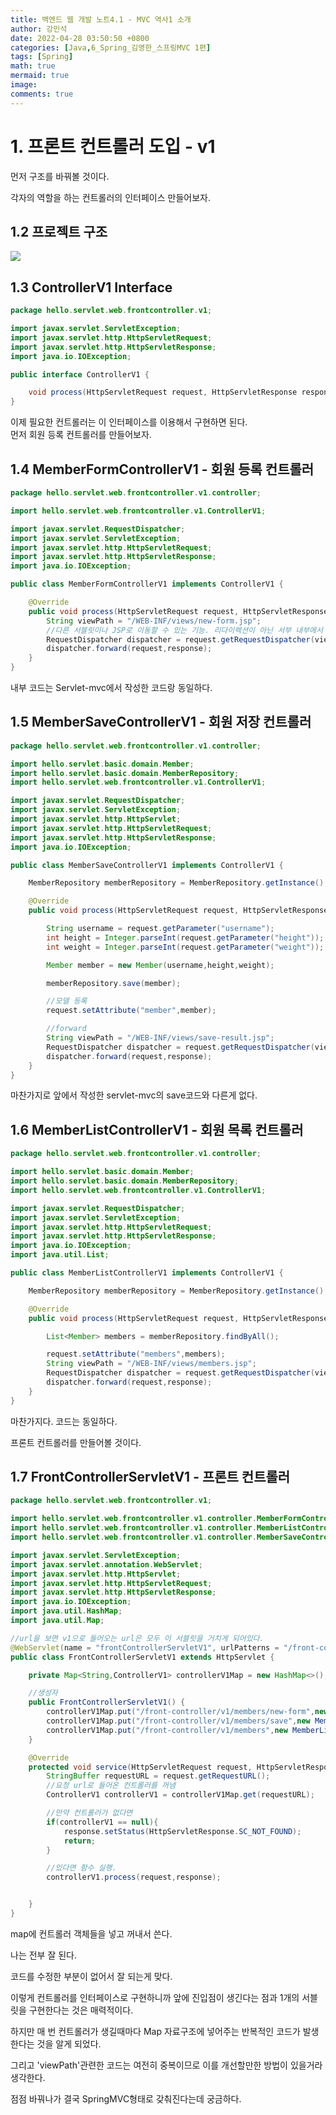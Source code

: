 ```yaml
---
title: 백엔드 웹 개발 노트4.1 - MVC 역사1 소개
author: 강민석
date: 2022-04-28 03:50:50 +0800
categories: [Java,6_Spring_김영한_스프링MVC 1편]
tags: [Spring]
math: true
mermaid: true
image: 
comments: true
---
```



# 1. 프론트 컨트롤러 도입 - v1

먼저 구조를 바꿔볼 것이다.

각자의 역할을 하는 컨트롤러의 인터페이스 만들어보자.

## 1.2 프로젝트 구조

![](/assets/img/sample/Spring/4_kyh_spring_mvc_note/4_/img/frontcontroller_directory.png)

## 1.3 ControllerV1 Interface

```java
package hello.servlet.web.frontcontroller.v1;

import javax.servlet.ServletException;
import javax.servlet.http.HttpServletRequest;
import javax.servlet.http.HttpServletResponse;
import java.io.IOException;

public interface ControllerV1 {

    void process(HttpServletRequest request, HttpServletResponse response) throws IOException, ServletException;
}
```

이제 필요한 컨트롤러는 이 인터페이스를 이용해서 구현하면 된다.  
먼저 회원 등록 컨트롤러를 만들어보자.

## 1.4 MemberFormControllerV1 - 회원 등록 컨트롤러

```java
package hello.servlet.web.frontcontroller.v1.controller;

import hello.servlet.web.frontcontroller.v1.ControllerV1;

import javax.servlet.RequestDispatcher;
import javax.servlet.ServletException;
import javax.servlet.http.HttpServletRequest;
import javax.servlet.http.HttpServletResponse;
import java.io.IOException;

public class MemberFormControllerV1 implements ControllerV1 {

    @Override
    public void process(HttpServletRequest request, HttpServletResponse response) throws ServletException, IOException {
        String viewPath = "/WEB-INF/views/new-form.jsp";
        //다른 서블릿이나 JSP로 이동할 수 있는 기능. 리다이렉션이 아닌 서부 내부에서 호출이 발생한다.
        RequestDispatcher dispatcher = request.getRequestDispatcher(viewPath);
        dispatcher.forward(request,response);
    }
}
```

내부 코드는 Servlet-mvc에서 작성한 코드랑 동일하다.

## 1.5 MemberSaveControllerV1 - 회원 저장 컨트롤러

```java
package hello.servlet.web.frontcontroller.v1.controller;

import hello.servlet.basic.domain.Member;
import hello.servlet.basic.domain.MemberRepository;
import hello.servlet.web.frontcontroller.v1.ControllerV1;

import javax.servlet.RequestDispatcher;
import javax.servlet.ServletException;
import javax.servlet.http.HttpServlet;
import javax.servlet.http.HttpServletRequest;
import javax.servlet.http.HttpServletResponse;
import java.io.IOException;

public class MemberSaveControllerV1 implements ControllerV1 {

    MemberRepository memberRepository = MemberRepository.getInstance();

    @Override
    public void process(HttpServletRequest request, HttpServletResponse response) throws IOException, ServletException{

        String username = request.getParameter("username");
        int height = Integer.parseInt(request.getParameter("height"));
        int weight = Integer.parseInt(request.getParameter("weight"));

        Member member = new Member(username,height,weight);

        memberRepository.save(member);

        //모델 등록
        request.setAttribute("member",member);

        //forward
        String viewPath = "/WEB-INF/views/save-result.jsp";
        RequestDispatcher dispatcher = request.getRequestDispatcher(viewPath);
        dispatcher.forward(request,response);
    }
}

```

마찬가지로 앞에서 작성한 servlet-mvc의 save코드와 다른게 없다.

## 1.6 MemberListControllerV1 - 회원 목록 컨트롤러

```java
package hello.servlet.web.frontcontroller.v1.controller;

import hello.servlet.basic.domain.Member;
import hello.servlet.basic.domain.MemberRepository;
import hello.servlet.web.frontcontroller.v1.ControllerV1;

import javax.servlet.RequestDispatcher;
import javax.servlet.ServletException;
import javax.servlet.http.HttpServletRequest;
import javax.servlet.http.HttpServletResponse;
import java.io.IOException;
import java.util.List;

public class MemberListControllerV1 implements ControllerV1 {

    MemberRepository memberRepository = MemberRepository.getInstance();

    @Override
    public void process(HttpServletRequest request, HttpServletResponse response) throws IOException, ServletException {

        List<Member> members = memberRepository.findByAll();

        request.setAttribute("members",members);
        String viewPath = "/WEB-INF/views/members.jsp";
        RequestDispatcher dispatcher = request.getRequestDispatcher(viewPath);
        dispatcher.forward(request,response);
    }
}
```

마찬가지다. 코드는 동일하다.

프론트 컨트롤러를 만들어볼 것이다.

## 1.7 FrontControllerServletV1 - 프론트 컨트롤러

```java
package hello.servlet.web.frontcontroller.v1;

import hello.servlet.web.frontcontroller.v1.controller.MemberFormControllerV1;
import hello.servlet.web.frontcontroller.v1.controller.MemberListControllerV1;
import hello.servlet.web.frontcontroller.v1.controller.MemberSaveControllerV1;

import javax.servlet.ServletException;
import javax.servlet.annotation.WebServlet;
import javax.servlet.http.HttpServlet;
import javax.servlet.http.HttpServletRequest;
import javax.servlet.http.HttpServletResponse;
import java.io.IOException;
import java.util.HashMap;
import java.util.Map;

//url을 보면 v1으로 들어오는 url은 모두 이 서블릿을 거치게 되어있다.
@WebServlet(name = "frontControllerServletV1", urlPatterns = "/front-controller/v1/*")
public class FrontControllerServletV1 extends HttpServlet {

    private Map<String,ControllerV1> controllerV1Map = new HashMap<>();

    //생성자
    public FrontControllerServletV1() {
        controllerV1Map.put("/front-controller/v1/members/new-form",new MemberFormControllerV1());
        controllerV1Map.put("/front-controller/v1/members/save",new MemberSaveControllerV1());
        controllerV1Map.put("/front-controller/v1/members",new MemberListControllerV1());
    }

    @Override
    protected void service(HttpServletRequest request, HttpServletResponse response) throws ServletException, IOException {
        StringBuffer requestURL = request.getRequestURL();
        //요청 url로 들어온 컨트롤러를 꺼냄
        ControllerV1 controllerV1 = controllerV1Map.get(requestURL);

        //만약 컨트롤러가 없다면
        if(controllerV1 == null){
            response.setStatus(HttpServletResponse.SC_NOT_FOUND);
            return;
        }

        //있다면 함수 실행.
        controllerV1.process(request,response);


    }
}
```

map에 컨트롤러 객체들을 넣고 꺼내서 쓴다.

나는 전부 잘 된다.

코드를 수정한 부분이 없어서 잘 되는게 맞다.

이렇게 컨트롤러를 인터페이스로 구현하니까 앞에 진입점이 생긴다는 점과 1개의 서블릿을 구현한다는 것은 매력적이다.  


하지만 매 번 컨트롤러가 생길때마다 Map 자료구조에 넣어주는 반복적인 코드가 발생한다는 것을 알게 되었다.

그리고 'viewPath'관련한 코드는 여전히 중복이므로 이를 개선할만한 방법이 있을거라 생각한다.

점점 바꿔나가 결국 SpringMVC형태로 갖춰진다는데 궁금하다.


